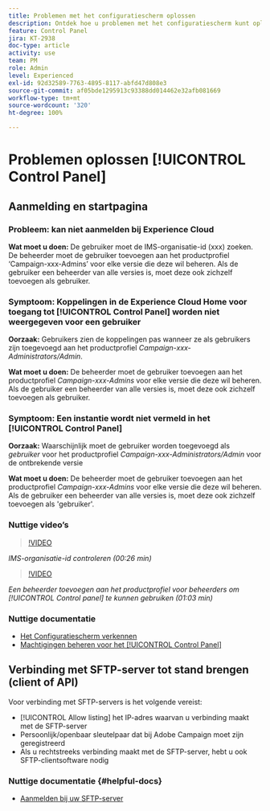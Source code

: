 ```yaml
---
title: Problemen met het configuratiescherm oplossen
description: Ontdek hoe u problemen met het configuratiescherm kunt oplossen.
feature: Control Panel
jira: KT-2938
doc-type: article
activity: use
team: PM
role: Admin
level: Experienced
exl-id: 92d32589-7763-4895-8117-abfd47d808e3
source-git-commit: af05bde1295913c93388dd014462e32afb081669
workflow-type: tm+mt
source-wordcount: '320'
ht-degree: 100%

---
```


# Problemen oplossen [!UICONTROL Control Panel]

## Aanmelding en startpagina

### Probleem: kan niet aanmelden bij Experience Cloud

**Wat moet u doen:**
De gebruiker moet de IMS-organisatie-id (xxx) zoeken. De beheerder moet de gebruiker toevoegen aan het productprofiel ‘Campaign-xxx-Admins’ voor elke versie die deze wil beheren. Als de gebruiker een beheerder van alle versies is, moet deze ook zichzelf toevoegen als gebruiker.

### Symptoom: Koppelingen in de Experience Cloud Home voor toegang tot [!UICONTROL Control Panel] worden niet weergegeven voor een gebruiker

**Oorzaak:**
Gebruikers zien de koppelingen pas wanneer ze als gebruikers zijn toegevoegd aan het productprofiel _Campaign-xxx-Administrators/Admin_.

**Wat moet u doen:**
De beheerder moet de gebruiker toevoegen aan het productprofiel _Campaign-xxx-Admins_ voor elke versie die deze wil beheren. Als de gebruiker een beheerder van alle versies is, moet deze ook zichzelf toevoegen als gebruiker.

### Symptoom: Een instantie wordt niet vermeld in het [!UICONTROL Control Panel]

**Oorzaak:**
Waarschijnlijk moet de gebruiker worden toegevoegd als *gebruiker* voor het productprofiel _Campaign-xxx-Administrators/Admin_ voor de ontbrekende versie

**Wat moet u doen:**
De beheerder moet de gebruiker toevoegen aan het productprofiel _Campaign-xxx-Admins_ voor elke versie die deze wil beheren. Als de gebruiker een beheerder van alle versies is, moet deze ook zichzelf toevoegen als &#39;gebruiker&#39;.

### Nuttige video’s

>[!VIDEO](https://video.tv.adobe.com/v/27183?quality=12&learn=0n)

*IMS-organisatie-id controleren (00:26 min)*

>[!VIDEO](https://video.tv.adobe.com/v/27147?quality=12&learn=0n)

*Een beheerder toevoegen aan het productprofiel voor beheerders om [!UICONTROL Control panel] te kunnen gebruiken (01:03 min)*

### Nuttige documentatie

* [Het Configuratiescherm verkennen](https://experienceleague.adobe.com/docs/control-panel/using/control-panel-home.html?lang=nl)
* [Machtigingen beheren voor het [!UICONTROL Control Panel]](https://experienceleague.adobe.com/docs/control-panel/using/control-panel-home.html?lang=nl)

## Verbinding met SFTP-server tot stand brengen (client of API)

Voor verbinding met SFTP-servers is het volgende vereist:

* [!UICONTROL Allow listing] het IP-adres waarvan u verbinding maakt met de SFTP-server
* Persoonlijk/openbaar sleutelpaar dat bij Adobe Campaign moet zijn geregistreerd
* Als u rechtstreeks verbinding maakt met de SFTP-server, hebt u ook SFTP-clientsoftware nodig

### Nuttige documentatie {#helpful-docs}

* [Aanmelden bij uw SFTP-server](https://experienceleague.adobe.com/docs/control-panel/using/control-panel-home.html?lang=nl)
